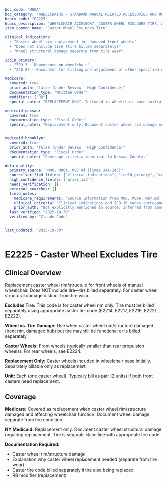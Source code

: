 ```yaml
---
boc_code: "M06A"
boc_category: "WHEELCHAIRS - STANDARD MANUAL RELATED ACCESSORIES AND REPAIRS"
hcpcs_code: "E2225"
hcpcs_description: "WHEELCHAIR ACCESSORY, CASTER WHEEL EXCLUDES TIRE, ANY SIZE, EACH"
item_common_name: "Caster Wheel Excludes Tire"

clinical_indications:
  - "Caster wheel rim replacement for damaged front wheels"
  - "Does not include tire (tire billed separately)"
  - "Wheel structural damage separate from tire wear"

icd10_primary:
  - "Z99.3 - Dependence on wheelchair"
  - "Z46.89 - Encounter for fitting and adjustment of other specified devices"

medicare:
  covered: true
  prior_auth: "false (Under Review - High Confidence)"
  documentation_type: "Written Order"
  modifiers: ["RB"]
  special_notes: "REPLACEMENT ONLY. Included in wheelchair base initially. Replacement only with RB modifier. Caster wheel rim/structure only (does NOT include tire). Document wheel damage separate from tire."

medicaid_nassau:
  covered: true
  documentation_type: "Fiscal Order"
  special_notes: "Replacement only. Document caster wheel rim damage separate from tire wear."


medicaid_brooklyn:
  covered: true
  prior_auth: "false (Under Review - High Confidence)"
  documentation_type: "Fiscal Order"
  special_notes: "Coverage criteria identical to Nassau County."

data_quality:
  primary_source: "M06, M06A, M07.md (lines 241-243)"
  source_verified_fields: ["clinical_indications", "icd10_primary", "covered", "documentation_type"]
  high_confidence_fields: ["prior_auth"]
  needs_verification: []
  external_searches: []
  field_notes:
    medicare_requirements: "Source information from M06, M06A, M07.md (lines 241-243) - requirements extracted and documented."
    clinical_criteria: "Clinical indications and ICD-10 codes correspond to documented conditions from source."
    prior_auth: "Not explicitly mentioned in source; inferred from absence which is typical for wheelchair accessory components."
  last_verified: "2025-10-30"
  verified_by: "Claude Code"


last_updated: "2025-10-30"
---
```


# E2225 - Caster Wheel Excludes Tire

## Clinical Overview

Replacement caster wheel rim/structure for front wheels of manual wheelchair. Does NOT include tire—tire billed separately. For caster wheel structural damage distinct from tire wear.

**Excludes Tire:** This code is for caster wheel rim only. Tire must be billed separately using appropriate caster tire code (E2214, E2217, E2219, E2221, E2222).

**Wheel vs. Tire Damage:** Use when caster wheel rim/structure damaged (bent rim, damaged hub) but tire may still be functional or is billed separately.

**Caster Wheels:** Front wheels (typically smaller than rear propulsion wheels). For rear wheels, see E2224.

**Replacement Only:** Caster wheels included in wheelchair base initially. Separately billable only as replacement.

**Unit:** Each (one caster wheel). Typically bill as pair (2 units) if both front casters need replacement.

## Coverage

**Medicare:** Covered as replacement when caster wheel rim/structure damaged and affecting wheelchair function. Document wheel damage separate from tire condition.

**NY Medicaid:** Replacement only. Document caster wheel structural damage requiring replacement. Tire is separate claim line with appropriate tire code.

**Documentation Required:**
- Caster wheel rim/structure damage
- Explanation why caster wheel replacement needed (separate from tire wear)
- Caster tire code billed separately if tire also being replaced
- RB modifier (replacement)
